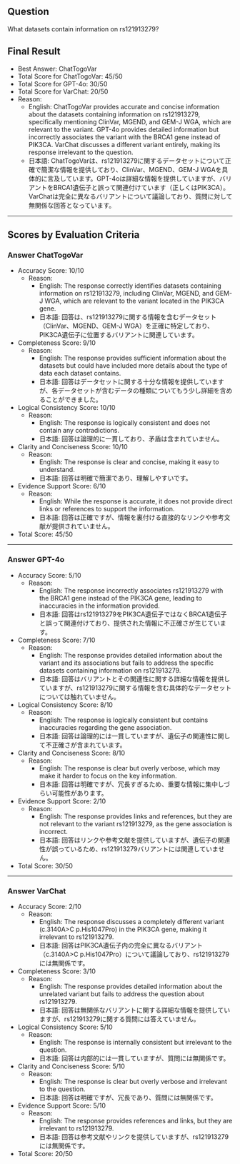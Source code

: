 ## Question

What datasets contain information on rs121913279?

## Final Result

- Best Answer: ChatTogoVar
- Total Score for ChatTogoVar: 45/50
- Total Score for GPT-4o: 30/50
- Total Score for VarChat: 20/50
- Reason:
  - English: ChatTogoVar provides accurate and concise information about the datasets containing information on rs121913279, specifically mentioning ClinVar, MGEND, and GEM-J WGA, which are relevant to the variant. GPT-4o provides detailed information but incorrectly associates the variant with the BRCA1 gene instead of PIK3CA. VarChat discusses a different variant entirely, making its response irrelevant to the question.
  - 日本語: ChatTogoVarは、rs121913279に関するデータセットについて正確で簡潔な情報を提供しており、ClinVar、MGEND、GEM-J WGAを具体的に言及しています。GPT-4oは詳細な情報を提供していますが、バリアントをBRCA1遺伝子と誤って関連付けています（正しくはPIK3CA）。VarChatは完全に異なるバリアントについて議論しており、質問に対して無関係な回答となっています。

---

## Scores by Evaluation Criteria

### Answer ChatTogoVar
- Accuracy Score: 10/10
  - Reason: 
    - English: The response correctly identifies datasets containing information on rs121913279, including ClinVar, MGEND, and GEM-J WGA, which are relevant to the variant located in the PIK3CA gene.
    - 日本語: 回答は、rs121913279に関する情報を含むデータセット（ClinVar、MGEND、GEM-J WGA）を正確に特定しており、PIK3CA遺伝子に位置するバリアントに関連しています。
- Completeness Score: 9/10
  - Reason: 
    - English: The response provides sufficient information about the datasets but could have included more details about the type of data each dataset contains.
    - 日本語: 回答はデータセットに関する十分な情報を提供していますが、各データセットが含むデータの種類についてもう少し詳細を含めることができました。
- Logical Consistency Score: 10/10
  - Reason: 
    - English: The response is logically consistent and does not contain any contradictions.
    - 日本語: 回答は論理的に一貫しており、矛盾は含まれていません。
- Clarity and Conciseness Score: 10/10
  - Reason: 
    - English: The response is clear and concise, making it easy to understand.
    - 日本語: 回答は明確で簡潔であり、理解しやすいです。
- Evidence Support Score: 6/10
  - Reason: 
    - English: While the response is accurate, it does not provide direct links or references to support the information.
    - 日本語: 回答は正確ですが、情報を裏付ける直接的なリンクや参考文献が提供されていません。
- Total Score: 45/50

---

### Answer GPT-4o
- Accuracy Score: 5/10
  - Reason: 
    - English: The response incorrectly associates rs121913279 with the BRCA1 gene instead of the PIK3CA gene, leading to inaccuracies in the information provided.
    - 日本語: 回答はrs121913279をPIK3CA遺伝子ではなくBRCA1遺伝子と誤って関連付けており、提供された情報に不正確さが生じています。
- Completeness Score: 7/10
  - Reason: 
    - English: The response provides detailed information about the variant and its associations but fails to address the specific datasets containing information on rs121913279.
    - 日本語: 回答はバリアントとその関連性に関する詳細な情報を提供していますが、rs121913279に関する情報を含む具体的なデータセットについては触れていません。
- Logical Consistency Score: 8/10
  - Reason: 
    - English: The response is logically consistent but contains inaccuracies regarding the gene association.
    - 日本語: 回答は論理的には一貫していますが、遺伝子の関連性に関して不正確さが含まれています。
- Clarity and Conciseness Score: 8/10
  - Reason: 
    - English: The response is clear but overly verbose, which may make it harder to focus on the key information.
    - 日本語: 回答は明確ですが、冗長すぎるため、重要な情報に集中しづらい可能性があります。
- Evidence Support Score: 2/10
  - Reason: 
    - English: The response provides links and references, but they are not relevant to the variant rs121913279, as the gene association is incorrect.
    - 日本語: 回答はリンクや参考文献を提供していますが、遺伝子の関連性が誤っているため、rs121913279バリアントには関連していません。
- Total Score: 30/50

---

### Answer VarChat
- Accuracy Score: 2/10
  - Reason: 
    - English: The response discusses a completely different variant (c.3140A>C p.His1047Pro) in the PIK3CA gene, making it irrelevant to rs121913279.
    - 日本語: 回答はPIK3CA遺伝子内の完全に異なるバリアント（c.3140A>C p.His1047Pro）について議論しており、rs121913279には無関係です。
- Completeness Score: 3/10
  - Reason: 
    - English: The response provides detailed information about the unrelated variant but fails to address the question about rs121913279.
    - 日本語: 回答は無関係なバリアントに関する詳細な情報を提供していますが、rs121913279に関する質問には答えていません。
- Logical Consistency Score: 5/10
  - Reason: 
    - English: The response is internally consistent but irrelevant to the question.
    - 日本語: 回答は内部的には一貫していますが、質問には無関係です。
- Clarity and Conciseness Score: 5/10
  - Reason: 
    - English: The response is clear but overly verbose and irrelevant to the question.
    - 日本語: 回答は明確ですが、冗長であり、質問には無関係です。
- Evidence Support Score: 5/10
  - Reason: 
    - English: The response provides references and links, but they are irrelevant to rs121913279.
    - 日本語: 回答は参考文献やリンクを提供していますが、rs121913279には無関係です。
- Total Score: 20/50